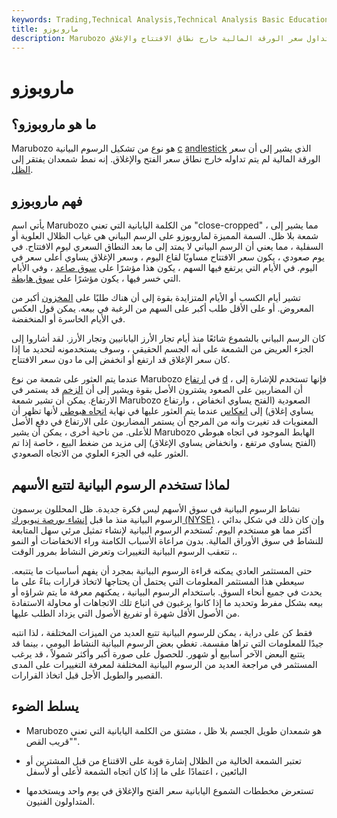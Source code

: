 ```yaml
---
keywords: Trading,Technical Analysis,Technical Analysis Basic Education
title: ماروبوزو
description: Marubozo هو نوع من أشكال الرسم البياني للشموع التي تظهر عندما لا يتم تداول سعر الورقة المالية خارج نطاق الافتتاح والإغلاق.
---
```


# ماروبوزو
## ما هو ماروبوزو؟

Marubozo هو نوع من تشكيل الرسوم البيانية [c](/candlestick) [andlestick](/candlestick) الذي يشير إلى أن سعر الورقة المالية لم يتم تداوله خارج نطاق سعر الفتح والإغلاق. إنه نمط شمعدان يفتقر إلى [الظل](/shadow).

## فهم ماروبوزو

يأتي اسم Marubozo من الكلمة اليابانية التي تعني "close-cropped" ، مما يشير إلى شمعة بلا ظل. السمة المميزة لماروبوزو على الرسم البياني هي غياب الظلال العلوية أو السفلية ، مما يعني أن الرسم البياني لا يمتد إلى ما بعد النطاق السعري ليوم الافتتاح. في يوم صعودي ، يكون سعر الافتتاح مساويًا لقاع اليوم ، وسعر الإغلاق يساوي أعلى سعر في اليوم. في الأيام التي يرتفع فيها السهم ، يكون هذا مؤشرًا على [سوق صاعد](/bullmarket) ، وفي الأيام التي خسر فيها ، يكون مؤشرًا على [سوق هابطة](/bearmarket).

تشير أيام الكسب أو الأيام المتزايدة بقوة إلى أن هناك طلبًا على [المخزون](/stock) أكبر من المعروض. أو على الأقل طلب أكبر على السهم من الرغبة في بيعه. يمكن قول العكس في الأيام الخاسرة أو المنخفضة.

كان الرسم البياني بالشموع شائعًا منذ أيام تجار الأرز اليابانيين وتجار الأرز. لقد أشاروا إلى الجزء العريض من الشمعة على أنه الجسم الحقيقي ، وسوف يستخدمونه لتحديد ما إذا كان سعر الإغلاق قد ارتفع أو انخفض إلى ما دون سعر الافتتاح.

عندما يتم العثور على شمعة من نوع Marubozo في [ارتفاع](/uptrend) [d](/uptrend) ، فإنها تستخدم للإشارة إلى أن المضاربين على الصعود يشترون الأصل بقوة ويشير إلى أن [الزخم](/momentum) قد يستمر في الارتفاع. يمكن أن تشير شمعة Marubozo الصعودية (الفتح يساوي انخفاض ، وارتفاع يساوي إغلاق) إلى [انعكاس](/reversal) عندما يتم العثور عليها في نهاية [اتجاه هبوطي](/downtrend) لأنها تظهر أن المعنويات قد تغيرت وأنه من المرجح أن يستمر المضاربون على الارتفاع في دفع الأصل للأعلى. من ناحية أخرى ، يمكن أن يشير Marubozo الهابط الموجود في اتجاه هبوطي (الفتح يساوي مرتفع ، وانخفاض يساوي الإغلاق) إلى مزيد من ضغط البيع ، خاصة إذا تم العثور عليه في الجزء العلوي من الاتجاه الصعودي.

## لماذا تستخدم الرسوم البيانية لتتبع الأسهم

نشاط الرسوم البيانية في سوق الأسهم ليس فكرة جديدة. ظل المحللون يرسمون الرسوم البيانية منذ ما قبل [إنشاء بورصة نيويورك (NYSE)](/nyse) ، وإن كان ذلك في شكل بدائي أكثر مما هو مستخدم اليوم. تُستخدم الرسوم البيانية لإنشاء تمثيل مرئي سهل المتابعة للنشاط في سوق الأوراق المالية. بدون مراعاة الأسباب الكامنة وراء الانخفاضات أو النمو ، تتعقب الرسوم البيانية التغييرات وتعرض النشاط بمرور الوقت.

حتى المستثمر العادي يمكنه قراءة الرسوم البيانية بمجرد أن يفهم أساسيات ما يتتبعه. سيعطي هذا المستثمر المعلومات التي يحتمل أن يحتاجها لاتخاذ قرارات بناءً على ما يحدث في جميع أنحاء السوق. باستخدام الرسوم البيانية ، يمكنهم معرفة ما يتم شراؤه أو بيعه بشكل مفرط وتحديد ما إذا كانوا يرغبون في اتباع تلك الاتجاهات أو محاولة الاستفادة من الأصول الأقل شهرة أو تفريغ الأصول التي يزداد الطلب عليها.

فقط كن على دراية ، يمكن للرسوم البيانية تتبع العديد من الميزات المختلفة ، لذا انتبه جيدًا للمعلومات التي تراها مقسمة. تغطي بعض الرسوم البيانية النشاط اليومي ، بينما قد يتتبع البعض الآخر أسابيع أو شهور. للحصول على صورة أكبر وأكثر شمولاً ، قد يرغب المستثمر في مراجعة العديد من الرسوم البيانية المختلفة لمعرفة التغييرات على المدى القصير والطويل الأجل قبل اتخاذ القرارات.

## يسلط الضوء

- Marubozo هو شمعدان طويل الجسم بلا ظل ، مشتق من الكلمة اليابانية التي تعني "قريب القص".

- تعتبر الشمعة الخالية من الظلال إشارة قوية على الاقتناع من قبل المشترين أو البائعين ، اعتمادًا على ما إذا كان اتجاه الشمعة لأعلى أو لأسفل

- تستعرض مخططات الشموع اليابانية سعر الفتح والإغلاق في يوم واحد ويستخدمها المتداولون الفنيون.

